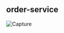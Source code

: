 ## order-service

![Capture](https://user-images.githubusercontent.com/25712816/92306201-ef826380-efaa-11ea-9704-5304319e0517.PNG)
